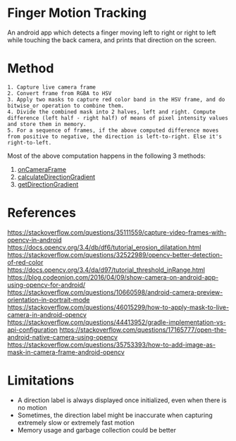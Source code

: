 # Finger Motion Tracking

An android app which detects a finger moving left to right or right to left while touching the back camera, and prints that direction on the screen.

# Method

```
1. Capture live camera frame
2. Convert frame from RGBA to HSV
3. Apply two masks to capture red color band in the HSV frame, and do bitwise_or operation to combine them.
4. Divide the combined mask into 2 halves, left and right. Compute difference (left half - right half) of means of pixel intensity values and store them in memory.
5. For a sequence of frames, if the above computed difference moves from positive to negative, the direction is left-to-right. Else it's right-to-left.
```

Most of the above computation happens in the following 3 methods:
1. [onCameraFrame](https://github.com/anantmittal/finger-camera-tracking/blob/main/app/src/main/java/com/example/msr/MainActivity.java#L141)
2. [calculateDirectionGradient](https://github.com/anantmittal/finger-camera-tracking/blob/main/app/src/main/java/com/example/msr/DiffGradientCalculator.java#L24)
3. [getDirectionGradient](https://github.com/anantmittal/finger-camera-tracking/blob/main/app/src/main/java/com/example/msr/DiffGradientCalculator.java#L64)

# References

https://stackoverflow.com/questions/35111559/capture-video-frames-with-opencv-in-android
https://docs.opencv.org/3.4/db/df6/tutorial_erosion_dilatation.html
https://stackoverflow.com/questions/32522989/opencv-better-detection-of-red-color
https://docs.opencv.org/3.4/da/d97/tutorial_threshold_inRange.html
https://blog.codeonion.com/2016/04/09/show-camera-on-android-app-using-opencv-for-android/
https://stackoverflow.com/questions/10660598/android-camera-preview-orientation-in-portrait-mode
https://stackoverflow.com/questions/46015299/how-to-apply-mask-to-live-camera-in-android-opencv
https://stackoverflow.com/questions/44413952/gradle-implementation-vs-api-configuration
https://stackoverflow.com/questions/17165777/open-the-android-native-camera-using-opencv
https://stackoverflow.com/questions/35753393/how-to-add-image-as-mask-in-camera-frame-android-opencv


# Limitations

* A direction label is always displayed once initialized, even when there is no motion
* Sometimes, the direction label might be inaccurate when capturing extremely slow or extremely fast motion
* Memory usage and garbage collection could be better
